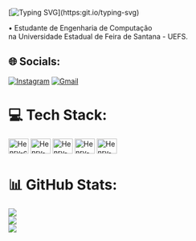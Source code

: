 
[![Typing SVG](https://readme-typing-svg.herokuapp.com/?color=9932CC&size=35&center=true&vCenter=true&width=1000&lines=Hello,+my+name+is+Gabriel+Henry;)](https:git.io/typing-svg)

• Estudante de Engenharia de Computação<br>na Universidade Estadual de Feira de Santana - UEFS.


## 🌐 Socials:
[![Instagram](https://img.shields.io/badge/Instagram-%23E4405F.svg?logo=Instagram&logoColor=white)](https://instagram.com/ghenr.y) 
[![Gmail](https://img.shields.io/badge/Gmail-%23E4405F.svg?logo=Gmail&logoColor=white)](mailto:gabrielhenrysilva10@gmail.com)

# 💻 Tech Stack:
<img aligne="center" alt="Henry-c" height="30" width="40" src="https://cdn.jsdelivr.net/gh/devicons/devicon/icons/c/c-original.svg" /> <img aligne="center" alt="Henry-python" height="30" width="40" src="https://cdn.jsdelivr.net/gh/devicons/devicon/icons/python/python-original-wordmark.svg" /> <img aligne="center" alt="Henry-java" height="30" width="40" src="https://cdn.jsdelivr.net/gh/devicons/devicon/icons/java/java-original-wordmark.svg" /> <img aligne="center" alt="Henry-intellij" height="30" width="40" src="https://cdn.jsdelivr.net/gh/devicons/devicon/icons/intellij/intellij-original.svg" /> <img aligne="center" alt="Henry-vscode" height="30" width="40" src="https://cdn.jsdelivr.net/gh/devicons/devicon/icons/visualstudio/visualstudio-plain.svg" />



# 📊 GitHub Stats:
![](https://github-readme-stats.vercel.app/api?username=GHenryssg&theme=dark&hide_border=false&include_all_commits=false&count_private=false)<br/>
![](https://github-readme-streak-stats.herokuapp.com/?user=GHenryssg&theme=dark&hide_border=false)<br/>
![](https://github-readme-stats.vercel.app/api/top-langs/?username=GHenryssg&theme=dark&hide_border=false&include_all_commits=false&count_private=false&layout=compact)



<!-- Proudly created with GPRM ( https://gprm.itsvg.in ) -->
